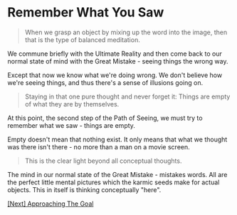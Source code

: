 # Remember What You Saw

> When we grasp an object by mixing up the word into the image, then that is the type of balanced meditation.

We commune briefly with the Ultimate Reality and then come back to our normal state of mind with the Great Mistake - seeing things the wrong way.

Except that now we know what we're doing wrong. We don't believe how we're seeing things, and thus there's a sense of illusions going on.

> Staying in that one pure thought and never forget it: Things are empty of what they are by themselves.

At this point, the second step of the Path of Seeing, we must try to remember what we saw - things are empty.

Empty doesn't mean that nothing exist. It only means that what we thought was there isn't there - no more than a man on a movie screen.

> This is the clear light beyond all conceptual thoughts.

The mind in our normal state of the Great Mistake - mistakes words. All are the perfect little mental pictures which the karmic seeds make for actual objects. This in itself is thinking conceptually "here".

[\[Next\] Approaching The Goal](/content/27-approaching-the-goal.md)
